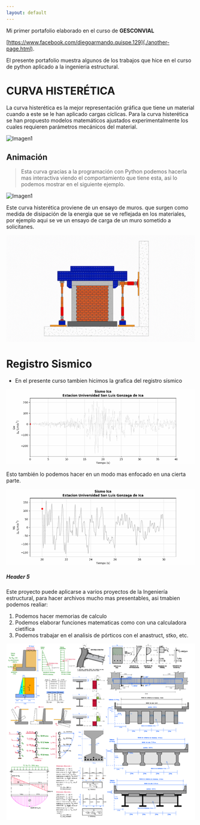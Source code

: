 ```yaml
---
layout: default
---
```


Mi primer portafolio elaborado en el curso de  **GESCONVIAL**

[https://www.facebook.com/diegoarmando.quispe.129](./another-page.html).

El presente portafolio muestra algunos de los trabajos que hice en el curso de python aplicado a la ingenieria estructural.

# CURVA HISTERÉTICA

La curva histerética es la mejor representación gráfica que tiene un material cuando a este se le han aplicado cargas cíclicas. Para la curva histerética se han propuesto modelos matemáticos ajustados experimentalmente los cuales requieren parámetros mecánicos del material. 

![Imagen1](assets\img\Curvahisterética.png)
## Animación

> Esta curva gracias a la programación con Python podemos hacerla mas interactiva viendo el comportamiento que tiene esta, asi lo podemos mostrar en el siguiente ejemplo.

![Imagen1](assets\img\Animacionpuntoylinearojo.gif)

Este curva histerética proviene de un ensayo de muros. que surgen como medida de disipación de la energia que se ve reflejada en los materiales, por ejemplo aqui se ve un ensayo de carga de un muro sometido a solicitanes.

![Imagen1](assets\img\calib.gif)

# Registro Sismico

*   En el presente curso tambien hicimos la grafica del registro sísmico

![Imagen1](assets\img\puntorojoespectro.gif)

Esto también lo podemos hacer en un modo mas enfocado en una cierta parte.

![Imagen1](assets\img\Animacionpuntoylinearojo2.gif)

##### Header 5

Este proyecto puede aplicarse a varios proyectos de la Ingeniería estructural, para hacer archivos mucho mas presentables, asi tmabien podemos realiar:

1. Podemos hacer memorias de calculo
2. Podemos elaborar funciones matematicas como con una calculadora cietífica
3. Podemos trabajar en el analisis de pórticos con el anastruct, stko, etc.

![Imagen1](assets\img\ApuntesEstruc.png)
